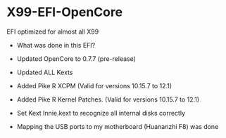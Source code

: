 # X99-EFI-OpenCore
EFI optimized for almost all X99
- What was done in this EFI?

- Updated OpenCore to 0.7.7 (pre-release)
- Updated ALL Kexts
- Added Pike R XCPM (Valid for versions 10.15.7 to 12.1)
- Added Pike R Kernel Patches. (Valid for versions 10.15.7 to 12.1)
- Set Kext Innie.kext to recognize all internal disks correctly
- Mapping the USB ports to my motherboard (Huananzhi F8) was done
